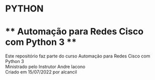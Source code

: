 # PYTHON
<h1> ** Automação para Redes Cisco com Python 3  ** </h1>

Este repositório faz parte do curso Automação para Redes Cisco com Python 3  
Ministrado pelo Instrutor Andre Iacono  
Criado em 15/07/2022 por alcancil
